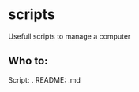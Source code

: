# scripts
Usefull scripts to manage a computer

## Who to:
Script: <something>.<else>
README: <something>.md